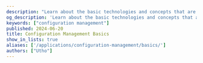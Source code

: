 ```yaml
---
description: "Learn about the basic technologies and concepts that are used across different configuration management tools."
og_description: 'Learn about the basic technologies and concepts that are used across different configuration management tools.'
keywords: ["configuration management"]
published: 2024-06-20
title: Configuration Management Basics
show_in_lists: true
aliases: ['/applications/configuration-management/basics/']
authors: ["Utho"]
---
```


